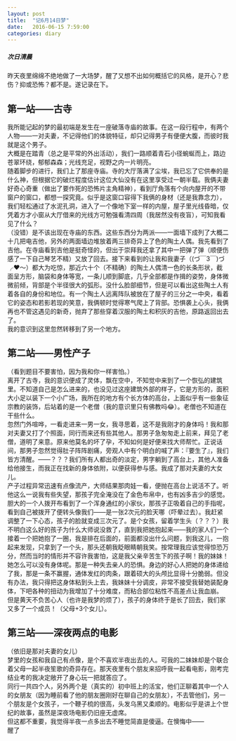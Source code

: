 ```yaml
---
layout: post
title:  "记6月14日梦"
date:   2016-06-15 7:59:00
categories: diary
---
```


##### *次日清晨*

昨天夜里绵绵不绝地做了一大场梦，醒了又想不出如何概括它的风格，是开心？悲伤？抑或恐怖？都不是。遂记录在下。   

## 第一站——古寺
我所能记起的梦的最初端是发生在一座破落寺庙的故事。在这一段行程中，有两个人物——一对夫妻，不记得他们的体貌特征，却只记得男子有便便大腹，而彼时我就是这个男子。   
大概是在踏青（总之是平常的外出活动），我们一路顺着青石小径蜿蜒而上，路边苍翠环绕，郁郁森森；光线充足，视野之内一片明亮。   
随着脚步的进行，我们上了那座寺庙。寺的大厅落满了尘埃，我已忘了它供奉的是什么神，但根据它的破烂程度估计这位大仙没有在这里享受过一朝半载。我俩夫妻好奇心奇重（做出了要作死的恐怖片主角精神），看到厅角落有个向内屋开的不带窗户的窗口，都想一探究竟。似乎是这窗口容得下我俩的身材（还是我靠念力），我们轻松通过了水泥孔洞，进入了一个像地下室一样的内屋，屋子里光线昏暗，仅凭着方才小窗从大厅借来的光线方可勉强看清四周（我居然没有夜盲），可知我看见了什么？   
（没错）是不该出现在寺庙的东西。这些东西分为两派——一面墙下成列了大概二十几把电吉他，另外的两面墙边堆放着两三排奇异上了色的陶土人偶。我先看到了吉他。在寺庙看到吉他是挺奇怪的，但出于崇拜我还拿了其中一把弹了弹（顺便伤感了一下自己琴艺不精）又放了回去。接下来看到的让我和我妻子（(づ￣3￣)づ╭❤～）都大为吃惊，那近六十个（不精确）的陶土人偶清一色的长条形状，截面呈方形，脑袋和身体等宽，一条儿顺到脚底，几乎全部都是作揖的姿势，身体微微前倾，背部是个半径很大的弧形。没什么脸部细节，但是可以看出这些陶土人有着各自的身份和地位。有一个陶土人远离阵队被放在了屋子的三分之一中央，看着它的姿态和若影若现的笑意，我俩顿时觉得寒气爬上了背部。恐惧袭上心头，我俩再也不管这遇见的新奇，抛弃了那些穿着汉服的陶土和积灰的吉他，原路返回出去了。   
我的意识到这里忽然转移到了另一个地方。   

## 第二站——男性产子   
（看到题目不要害怕，因为我和你一样害怕。）   
离开了古寺，我的意识便成了灵体，飘在空中，不知觉中来到了一个恢弘的建筑里。不知道自己是怎么进来的，也没见过这座建筑外部的样子，它是方形的，面积大小足以装下一个小广场，我所在的地方有个长方体的高台，上面似乎有一些象征宗教的装饰，后站着的是一个老僧（我的意识里只有佛教吗😂）。老僧也不知道在干些什么。   
忽然门外喧哗，一看走进来一男一女，我寻思着，这不是我刚才的身体吗！我和那对夫妻又打了个照面，同行而来还有些其他人。那男子急匆匆走上前来，拜见了老僧，道明了来意。原来他莫名的坏了孕，不知如何是好便来找大师帮忙。正说话间，那男子忽然觉得肚子阵阵剧痛，旁观人中有个明白的喊了声：『要生了』，我们皆方清醒。——？？？我们所有人都出奇的淡定，男字躺到了高台上，其他人准备给他接生，而我正在找新的身体依附，以便获得参与感。我成了那对夫妻的大女儿。   
产子过程异常迅速有点像流产，大师结果那肉娃一看，便抛在高台上说活不了。听他这么一说我有些失望，那孩子完全淹没在了金色布帛中，也有凶多吉少的感觉。胆大的一个人拨开布看到了一个浑身通红的小家伙，那孩子正吸着自己的手指呢，看到自己被拨开了便转头像我们——是一张2次元的脸天哪（吓晕过去）。我赶紧调整了一下心态，孩子的脸就变成三次元了。是个女孩，留着学生头（？？？）我不明白这么好的孩子为什么大师说没救了，直到我把她抱起来——我的家人们一个接着一个把她抱了一圈，我是排在后面的，前面都没出什么问题，到我这儿，一抱起来发现，只拿到了一个头，那头还朝我眨眼睛朝我笑。按常理我应该觉得惊恐万分，然而当时的情形并不容许我害怕，这是我父亲辛苦生下的孩子啊！我的妹妹！她怎么可以没有身体呢。那是一种失去亲人的恐惧。身边的好心人把她的身体递给了我，那是一条不赢握，通体发红的肉条，跟着硕大的头颅比显得十分脆弱。但没有办法，我只得把这身体粘到头上去，我妹妹十分调皮，非常不接受我替她装配身体，下吧各种的扭动为我增加了十分难度，而粘合部位粘性不高差点让我血崩。   
但是黄天不负苦心人（也许是我梦的烦了），孩子的身体终于是长了回去，我们家又多了一个成员！（父母+3个女儿）。   

## 第三站——深夜两点的电影   
（依旧是那对夫妻的女儿）   
梦里的女孩和我自己有点像，是个不喜欢半夜出去的人。可我的二妹妹却是个联合着父母一起半夜笙歌的奇异存在。那天夜里有个朋友来招呼我一起看电影，刚考完结业考的我决定敞开了身心玩一把就答应了。   
同行一共四个人，另外两个是（真实的）初中班上的活宝，他们正聊着其中一个人的女朋友（因为睡前看了他的朋友圈刚好在聊自己的女朋友），不去管他们，另一个朋友是个女孩子，一个鞭子梳的很高，头发乌黑又柔顺的。电影似乎是讲上个世纪的故事，虽然是深夜场电影仍旧座无虚席。   
但这都不重要，我觉得半夜一点多出去不睡觉简直是傻逼。在懊悔中——   
醒了
